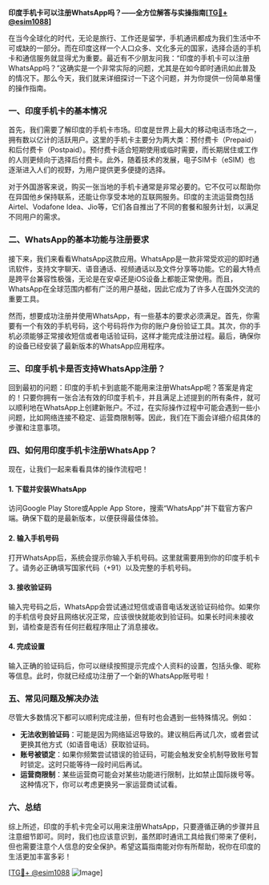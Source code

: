 **印度手机卡可以注册WhatsApp吗？——全方位解答与实操指南[[TG💪+ @esim1088](https://t.me/s/esim1088)]**

在当今全球化的时代，无论是旅行、工作还是留学，手机通讯都成为我们生活中不可或缺的一部分。而在印度这样一个人口众多、文化多元的国家，选择合适的手机卡和通信服务就显得尤为重要。最近有不少朋友问我：“印度的手机卡可以注册WhatsApp吗？”这确实是一个非常实际的问题，尤其是在如今即时通讯如此普及的情况下。那么今天，我们就来详细探讨一下这个问题，并为你提供一份简单易懂的操作指南。

### 一、印度手机卡的基本情况

首先，我们需要了解印度的手机卡市场。印度是世界上最大的移动电话市场之一，拥有数以亿计的活跃用户。这里的手机卡主要分为两大类：预付费卡（Prepaid）和后付费卡（Postpaid）。预付费卡适合短期使用或临时需要，而长期居住或工作的人则更倾向于选择后付费卡。此外，随着技术的发展，电子SIM卡（eSIM）也逐渐进入人们的视野，为用户提供更多便捷的选择。

对于外国游客来说，购买一张当地的手机卡通常是非常必要的。它不仅可以帮助你在异国他乡保持联系，还能让你享受本地的互联网服务。印度的主流运营商包括Airtel、Vodafone Idea、Jio等，它们各自推出了不同的套餐和服务计划，以满足不同用户的需求。

### 二、WhatsApp的基本功能与注册要求

接下来，我们来看看WhatsApp这款应用。WhatsApp是一款非常受欢迎的即时通讯软件，支持文字聊天、语音通话、视频通话以及文件分享等功能。它的最大特点是跨平台兼容性极强，无论是在安卓还是iOS设备上都能正常使用。而且，WhatsApp在全球范围内都有广泛的用户基础，因此它成为了许多人在国外交流的重要工具。

然而，想要成功注册并使用WhatsApp，有一些基本的要求必须满足。首先，你需要有一个有效的手机号码，这个号码将作为你的账户身份验证工具。其次，你的手机必须能够正常接收短信或者电话验证码，这样才能完成注册过程。最后，确保你的设备已经安装了最新版本的WhatsApp应用程序。

### 三、印度手机卡是否支持WhatsApp注册？

回到最初的问题：印度的手机卡到底能不能用来注册WhatsApp呢？答案是肯定的！只要你拥有一张合法有效的印度手机卡，并且满足上述提到的所有条件，就可以顺利地在WhatsApp上创建新账户。不过，在实际操作过程中可能会遇到一些小问题，比如网络连接不稳定、运营商限制等。因此，我们在下面会详细介绍具体的步骤和注意事项。

### 四、如何用印度手机卡注册WhatsApp？

现在，让我们一起来看看具体的操作流程吧！

#### 1. 下载并安装WhatsApp
访问Google Play Store或Apple App Store，搜索“WhatsApp”并下载官方客户端。确保下载的是最新版本，以便获得最佳体验。

#### 2. 输入手机号码
打开WhatsApp后，系统会提示你输入手机号码。这里就需要用到你的印度手机卡了。请务必正确填写国家代码（+91）以及完整的手机号码。

#### 3. 接收验证码
输入完号码之后，WhatsApp会尝试通过短信或语音电话发送验证码给你。如果你的手机信号良好且网络状况正常，应该很快就能收到验证码。如果长时间未接收到，请检查是否有任何拦截程序阻止了消息接收。

#### 4. 完成设置
输入正确的验证码后，你可以继续按照提示完成个人资料的设置，包括头像、昵称等信息。此时，你就已经成功注册了一个新的WhatsApp账号啦！

### 五、常见问题及解决办法

尽管大多数情况下都可以顺利完成注册，但有时也会遇到一些特殊情况。例如：

- **无法收到验证码**：可能是因为网络延迟导致的。建议稍后再试几次，或者尝试更换其他方式（如语音电话）获取验证码。
- **账号被锁定**：如果你频繁尝试错误的验证码，可能会触发安全机制导致账号暂时锁定。这时只能等待一段时间后再试。
- **运营商限制**：某些运营商可能会对某些功能进行限制，比如禁止国际拨号等。这种情况下，你可以考虑更换另一家运营商试试看。

### 六、总结

综上所述，印度的手机卡完全可以用来注册WhatsApp，只要遵循正确的步骤并且注意细节即可。同时，我们也应该意识到，虽然即时通讯工具给我们带来了便利，但也需要注意个人信息的安全保护。希望这篇指南能对你有所帮助，祝你在印度的生活更加丰富多彩！

[[TG💪+ @esim1088](https://t.me/s/esim1088) ![Image](https://i.postimg.cc/4NQfJmqS/Snipaste-2025-05-13-00-14-12.png)]